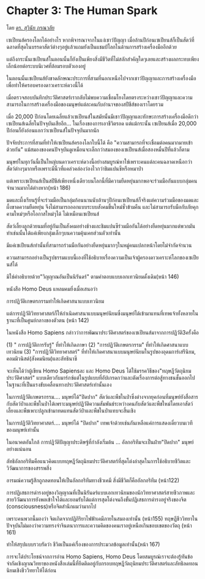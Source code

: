 Chapter 3: The Human Spark
===
โดย [ดร. สุวินัย ภรณวลัย](https://www.facebook.com/suvinaip/posts/2394555527248241?hc_location=ufi)

เซเปียนส์ครองโลกได้อย่างไร​
หากพิจารณาจากในแง่เชาว์ปัญญา​ เมื่อล้านปีก่อน​ เซเปียนส์ก็เป็นสัตว์ที่ฉลาดที่สุดในบรรดาสัตว์ต่างๆอยู่แล้ว​แถมยังเป็นแชมป์โลกในด้านการสร้าง​เครื่องมือ​อีกด้วย

แต่ถึงกระนั้น​เซเปียนส์ในตอนนั้นก็ยังเป็นเพียงสิ่งมีชีวิตที่ไม่สลักสำคัญใดๆเลย​และสร้างผลกระทบเพียงเล็กน้อยต่อระบบนิเวศที่ล้อมรอบตัวเองอยู่

ในตอนนั้น​ เซเปียนส์ยังขาดลักษณะประการที่สาม​ที่นอกเหนือไปจากเชาว์ปัญญาและการสร้างเครื่องมือ​เพื่อทำให้ครอบครองดาวเคราะห์ดวงนี้ได้

เมื่อตรวจสอบบันทึกประวัติศาสตร์​ เรากลับไม่พบความเชื่อมโยงโดยตรงระหว่างเชาว์ปัญญาและความสามารถในการสร้างเครื่องมือของมนุษย์แต่ละคน​กับอำนาจของสปีขีส์ของเราโดยรวม

เมื่อ​ 20,000 ปีก่อน​โดยเฉลี่ยแล้ว​ เซเปียนส์ในสมัยนั้นมีเชาว์ปัญญาและทักษะการสร้างเครื่องมือดีกว่าเซเปียนส์เฉลี่ยในปัจจุบันเสียอีก​... ในเรื่องของการเอาชีวิตรอด
แต่แม้กระนั้น​ เซเปียนส์เมื่อ​ 20,000​ ปีก่อนก็ยังอ่อนแอกว่าเซเปียนส์ในปัจจุบันมากนัก

ปัจจัยประการที่สามที่ทำให้เซเปียนส์ครองโลกใบนี้ได้ คือ
"ความสามารถที่จะเชื่อมต่อคนมากมายเข้าด้วยกัน" แม้สมองของคนปัจจุบันดูเหมือนจะเล็กกว่าสมองของเซเปียนส์เมื่อสองหมื่นปีที่แล้วก็ตาม

มนุษย์ในทุกวันนี้เป็นใหญ่บนดาวเคราะห์ดวงนี้อย่างสมบูรณ์​ หาใช่เพราะคนแต่ละคนฉลาดเหนือกว่าสัตว์ต่างๆมาก​ หรือเพราะมีนิ้วที่แคล่วคล่องว่องไวกว่าชิมแปนซีหรือหมาป่า

แต่เพราะเซเปียนส์เป็นสปีชีส์เพียงหนึ่งเดียวบนโลกนี้ที่มีความยืดหยุ่นมากพอจะร่วมมือกันแบบกลุ่มคนจำนวนมากได้ต่างหาก​ (หน้า​ 186)

มดและผึ้งเรียนรู้ที่จะร่วมมือเป็นกลุ่มก้อนนานนับล้านๆปีก่อนเซเปียนส์ก็จริง​ แต่ความร่วมมือของมดและผึ้งขาดความยืดหยุ่น​ จึงไม่สามารถออกแบบระบบสังคมขึ้นใหม่ชั่วข้ามคืน
และไม่สามารถรับมือกับภัยคุกคามใหม่ๆหรือโอกาสใหม่ๆได้​ ไม่เหมือนเซเปียนส์

สัตว์เลี้ยงลูกด้วยนมที่อยู่กันเป็นสังคมอย่างช้างและชิมแปนซี​ ร่วมมือกันได้อย่างยืดหยุ่นมาก​แต่พวกมันทำเช่นนั้น​ได้แค่เพียงกลุ่มเล็กๆบนความคุ้นเคยส่วนตัวเท่านั้น

มีแค่เซเปียนส์เท่านั้นที่สามารถร่วมมือกันอย่างยืดหยุ่นมากๆในหมู่คนแปลกหน้าโดยไม่จำกัดจำนวน

ความสามารถอย่างเป็นรูปธรรมแบบนี้เองที่ใช้อธิบายเรื่องความเป็นเจ้าผู้ครองดาวเคราะห์โลกของเซเปียนส์ได้

มิใช่คำอธิบายด้วย"วิญญาณอันเป็นนิรันดร์" ตามคำตอบแบบเอกเทวนิยมดั้งเดิม​(หน้า​ 146)

หนังสือ​ Homo​ Deus แหลมคมยิ่งเมื่อเสนอว่า

การปฏิวัติเกษตรกรรม​ทำให้เกิดศาสนาแบบเทวนิยม

แต่การปฏิวัติวิทยาศาสตร์ก็ให้กำเนิดศาสนาแบบมนุษย์นิยม​ ซึ่งมนุษย์ได้เข้ามาแทนที่เทพเจ้าทั้งหลายในฐานะที่เป็นศูนย์กลางของตัวตน​ (หน้า​ 142)

ในหนังสือ Homo​ Sapiens กล่าวว่าการพัฒนาประวัติศาสตร์ของเซเปียนส์มาจากการปฏิวัติ​ 3​ครั้ง​คือ

(1) " การปฏิวัติการรับรู้" ที่ทำให้เกิดภาษา
(2) "การปฏิวัติเกษตรกรรม" ที่ทำให้เกิดศาสนาแบบเทวนิยม
(3) "การปฏิวัติวิทยาศาสตร์" ที่ทำให้เกิดศาสนาแบบมนุษย์นิยม​ในรูปของอุดมการ์เสรีนิยม, คอมมิวนิสต์(สังคมนิยม)​และลัทธินาซี

จะเห็นได้ว่า​ผู้เขียน Homo​ Sapiensละ​ และ​ Homo​ Deus ได้ใช้มรรควิธีของ​ "ทฤษฎีวัตถุนิยมประวัติศาสตร์" แบบเดียวกับมาร์กซ์​แต่ในรูปแบบที่อัปเกรดกว่า​และตัดเรื่องการต่อสู้ทางชนชั้นออกไปในฐานะที่เป็นแรงขับเคลื่อนทางประวัติศาสตร์เท่านั้นเอง

ในการปฏิวัติเกษตรกรรม​.... มนุษย์ได้​"ปิดปาก" สัตว์และพืชในป่า​ซึ่งต่างจากยุคก่อนที่มนุษย์ยังสื่อสารกับสัตว์ป่าและพืชในป่าได้​เพราะมนุษย์ปฏิวัติความสัมพันธ์ระหว่างคนกับสัตว์และพืชใหม่​โดยเอาสัตว์เลี้ยงและพืชเพาะปลูก​เข้ามาทดแทนสัตว์ป่าและพืชในป่าแทบจะสิ้นเชิง

ในการปฏิวัติวิทยาศาสตร์.... มนุษย์ได้ "ปิดปาก" เทพเจ้าด้วยเช่นกัน​เหลือแค่การแสดงเดี่ยวบนเวทีของมนุษย์เท่านั้น

ในอนาคตอันใกล้​ การปฏิวัติปัญญาประดิษฐ์ที่กำลังเริ่มต้น​ ​... อัลกอริทึมจะเป็นฝ่าย​"ปิดปาก" มนุษย์อย่างแน่นอน

ลัทธิอัลกอริทึมคือแนวคิดแบบทฤษฎีวัตถุนิยมประวัติศาสตร์ที่สุดโต่งล่าสุด​ในการใช้อธิบายชีวิตและวิวัฒนาการของสรรพสิ่ง

อารมณ์ความรู้สึกถูกลดทอนให้เป็นอัลกอริทึมทางชีวเคมี
สิ่งมีชีวิตก็คืออัลกอริทึม​ (หน้า​ 122)

การปฏิเสธการดำรงอยู่ของวิญญาณที่เป็นนิรันดร์แบบเอกเทวนิยมของนักวิทยาศาสตร์สายชีวภาพและสายวิวัฒนาการยังพอเข้าใจได้และยอมรับได้​
แต่การสุดโต่งจนถึงขั้นปฏิเสธการดำรงอยู่จริงของจิต​(consciousness)​หรือจิตสำนึก​ผมว่ามากไป

เพราะคนพวกนี้มองว่า​ จิตเกิดจากปฏิกิริยาไฟฟ้าเคมีภายในสมองเท่านั้น​ (หน้า​155)
ทฤษฎีชีววิทยาในปัจจุบันไม่มองว่าความทรงจำ​ จินตนาการ​และความคิดของคนเราอยู่เหนือเกินขอบเขตของวัตถุ​ (หน้า​ 161)

ทำให้สรุปแบบรวบรัดว่า​ ชีวิตเป็นแค่เรื่องของการประมวลข้อมูลเท่านั้น​(หน้า​ 167)

การจะได้ประโยชน์จากการอ่าน​ Homo​ Sapiens, Homo​ Deus โดยสมบูรณ์​ ​เราจะต้องรู้ทันข้อจำกัดเชิงญาณวิทยาของหนังสือเล่มนี้ที่ยึดติดอยู่กับกรอบทฤษฎีวัตถุนิยมประวัติศาสตร์​และลัทธิลดทอนนิยมเชิงชีววิทยา​ให้ได้ก่อน


<!--stackedit_data:
eyJoaXN0b3J5IjpbNDIxNTM4MTJdfQ==
-->
